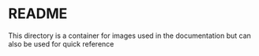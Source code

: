 # README

This directory is a container for images used in the documentation but can also be used for quick reference
